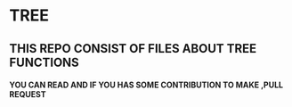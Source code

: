 # TREE
## THIS REPO CONSIST OF FILES ABOUT TREE FUNCTIONS 
#### YOU CAN READ AND IF YOU HAS SOME CONTRIBUTION TO MAKE ,PULL REQUEST
